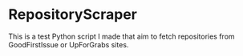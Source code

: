 # RepositoryScraper
This is a test Python script I made that aim to fetch repositories from GoodFirstIssue or UpForGrabs sites.
